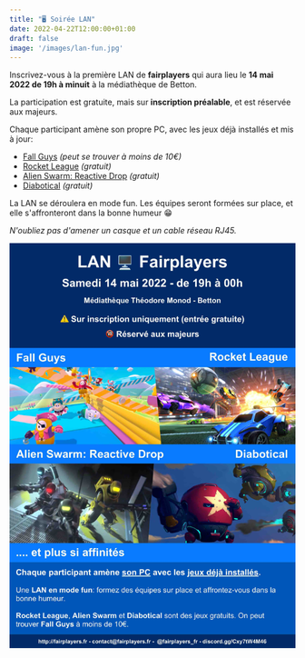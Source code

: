 ```yaml
---
title: "🖥️ Soirée LAN"
date: 2022-04-22T12:00:00+01:00
draft: false
image: '/images/lan-fun.jpg'
---
```


Inscrivez-vous à la première LAN de **fairplayers** qui aura lieu le **14 mai 2022 de 19h à minuit** à la médiathèque de Betton.

La participation est gratuite, mais sur **inscription préalable**, et est réservée aux majeurs.

Chaque participant amène son propre PC, avec les jeux déjà installés et mis à jour:
- [Fall Guys](https://www.fallguys.com) *(peut se trouver à moins de 10€)*
- [Rocket League](https://www.rocketleague.com) *(gratuit)*
- [Alien Swarm: Reactive Drop](https://store.steampowered.com/app/563560/Alien_Swarm_Reactive_Drop) *(gratuit)*
- [Diabotical](https://www.diabotical.com) *(gratuit)*

La LAN se déroulera en mode fun. Les équipes seront formées sur place, et elle s'affronteront dans la bonne humeur 😁

*N'oubliez pas d'amener un casque et un cable réseau RJ45.*

![Affiche](/images/20220522-lan.jpg)
